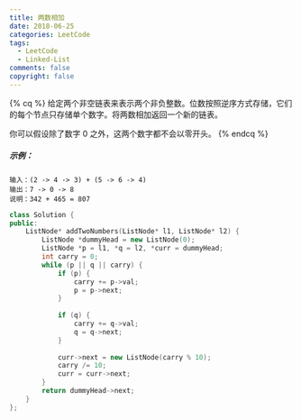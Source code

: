 ```yaml
---
title: 两数相加
date: 2018-06-25
categories: LeetCode
tags:
  - LeetCode
  - Linked-List
comments: false
copyright: false
---
```

{% cq %}
给定两个非空链表来表示两个非负整数。位数按照逆序方式存储，它们的每个节点只存储单个数字。将两数相加返回一个新的链表。

你可以假设除了数字 0 之外，这两个数字都不会以零开头。
{% endcq %}
<!-- more -->

##### 示例：

```
输入：(2 -> 4 -> 3) + (5 -> 6 -> 4)
输出：7 -> 0 -> 8
说明：342 + 465 = 807
```

``` cpp
class Solution {
public:
    ListNode* addTwoNumbers(ListNode* l1, ListNode* l2) {
        ListNode *dummyHead = new ListNode(0);
        ListNode *p = l1, *q = l2, *curr = dummyHead;
        int carry = 0;
        while (p || q || carry) {
            if (p) {
                carry += p->val;
                p = p->next;
            }
            
            if (q) {
                carry += q->val;
                q = q->next;
            }
            
            curr->next = new ListNode(carry % 10);
            carry /= 10;
            curr = curr->next;
        }
        return dummyHead->next;
    }
};
```